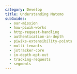 ```yaml
---
category: Develop
title: Understanding Matomo
subGuides:
  - our-mission
  - how-piwik-works
  - http-request-handling
  - authentication-in-depth
  - piwiks-extensibility-points
  - multi-tenants
  - jstracker-core
  - in-depth-opt-out
  - tracking-requests
  - segments
---
```

